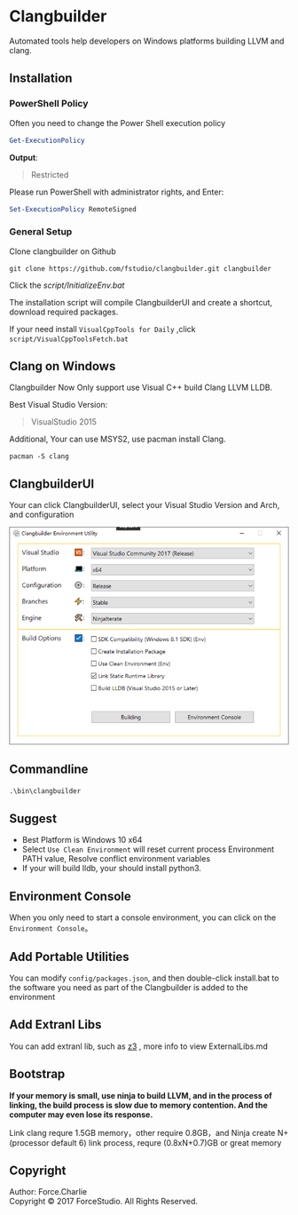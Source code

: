 # Clangbuilder

Automated tools help developers on Windows platforms building LLVM and clang.
 

## Installation

### PowerShell Policy

Often you need to change the Power Shell execution policy

```powershell
Get-ExecutionPolicy
```

**Output**:

> Restricted

Please run PowerShell with administrator rights, and Enter:   

```powershell
Set-ExecutionPolicy RemoteSigned
```

### General Setup

Clone clangbuilder on Github

```shell
git clone https://github.com/fstudio/clangbuilder.git clangbuilder
```

Click the *script/InitializeEnv.bat*

The installation script will compile ClangbuilderUI and create a shortcut, download required packages.

If your need install `VisualCppTools for Daily` ,click `script/VisualCppToolsFetch.bat`


## Clang on Windows

Clangbuilder Now Only support use Visual C++ build Clang LLVM LLDB. 

Best Visual Studio Version:

>VisualStudio 2015

Additional, Your can use MSYS2, use pacman install Clang.

```shell
pacman -S clang
```



## ClangbuilderUI

Your can click ClangbuilderUI, select your Visual Studio Version and Arch, and configuration

![clangbuilder](./docs/images/cbui.png)

## Commandline

```cmd
.\bin\clangbuilder
```

## Suggest

+ Best Platform is Windows 10 x64 
+ Select `Use Clean Environment` will reset current process Environment PATH value, Resolve conflict environment variables
+ If your will build lldb, your should install python3.

## Environment Console

When you only need to start a console environment, you can click on the `Environment Console`。

## Add Portable Utilities

You can modify `config/packages.json`, 
and then double-click install.bat to the software you need as part of the Clangbuilder is added to the environment


## Add Extranl Libs

You can add extranl lib, such as [z3](https://github.com/Z3Prover/z3) , more info to view ExternalLibs.md

## Bootstrap

**If your memory is small, use ninja to build LLVM, and in the process of linking, the build process is slow due to memory contention. And the computer may even lose its response.**

Link clang requre 1.5GB memory，other require 0.8GB，and Ninja create N+ (processor default 6) link process, requre (0.8xN+0.7)GB or great memory  

## Copyright

Author: Force.Charlie  
Copyright © 2017 ForceStudio. All Rights Reserved.

